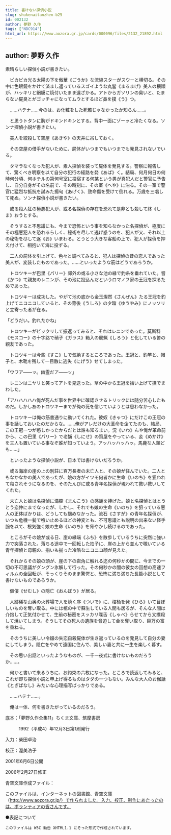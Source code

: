 ```yaml
---
title: 書けない探偵小説
slug: shukenaitanzhen-b25
id: 002132
author: 夢野 久作
tags: ["NDC914"]
html_url: https://www.aozora.gr.jp/cards/000096/files/2132_21892.html
---
```


## author: 夢野 久作

素晴らしい探偵小説が書きたい。

　ピカピカ光る太陽の下を傲華《ごうか》な流線スターがスウーと横切る。その中に色眼鏡をかけて済まし返っているスゴイような丸髷《まるまげ》美人の横顔が、ハッキリと網膜に焼付いたまま遠ざかる。アトからガソリンの臭いと、たまらない屍臭とがゴッチャになってムウとするほど鼻を撲《う》つ。

　……ハテナ……今のは、お化粧をした死骸じゃなかったか知らん……。

　と思うトタンに胸がドキンドキンとする。背中一面にゾーッと冷たくなる。ソンナ探偵小説が書きたい。



　美人を絞殺して空屋《あきや》の天井に吊しておく。

　その空屋の借手がないために、屍体がいつまでもいつまでも発見されないでいる。

　タマラなくなった犯人が、素人探偵を装って屍体を発見する。警察に報告して、驚くべき明察を以て自分の犯行の経路を発《あば》く。結局、何月何日の何時何分頃、何ホテルの第何号室に投宿する何某という男が真犯人だと警官に予告し、自分自身がその名前で、その時刻に、その室《へや》に泊る。その一室で警官に猛烈な抵抗を試みた揚句《あげく》、致命傷を受けて倒れる。万歳を三唱して死ぬ。ソンナ探偵小説が書きたい。



　或る殺人狂の極悪犯人が、或る名探偵の存在を恐れて是非とも殺して終《しま》おうとする。

　そうすると不思議にも、今まで恐怖という事を知らなかった名探偵が、極度にその極悪犯人を恐れるらしく、秘術を尽して逃げ惑うのを、犯人が又、それ以上の秘術を尽して逐《お》いまわる。とうとう大きな客船の上で、犯人が探偵を押え付けて、相抱いて海に投ずる。

　二人の屍体を引上げて、色々と調べてみると、犯人は探偵の昔の恋人であった美人が、変装したものであった。……といったような筋はどうであろうか。



　トロツキーが巴里《パリー》郊外の或る小さな池の縁で釣糸を垂れていた。嘗《かつ》て親友のレニンが、その池に投込んだというロマノフ家の王冠を探るためであった。

　トロツキーは成功した。やがて池の底から金玉燦然《さんぜん》たる王冠を釣上げてニコニコしていると、その背後《うしろ》の夕暗《ゆうやみ》にノッソリと立寄った者が在る。

「どうだい。釣れたかね」

　トロツキーがビックリして振返ってみると、それはレニンであった。莫斯科《モスコー》の十字路で硝子《ガラス》箱入の屍蝋《しろう》と化している筈の親友であった。

　トロツキーは今些《すこ》しで気絶するところであった。王冠と、釣竿と、帽子と、木靴を残して一目散に逃失《にげう》せてしまった。

「ウワア――ッ。幽霊だア――ッ」

　レニンはニヤリと笑ってアトを見送った。草の中から王冠を拾い上げて撫でまわした。

「アハハハハハ俺が死んだ事を世界中に確認させるトリックには随分苦心したものだ。しかしあのトロツキーまでが俺の死を信じていようとは思わなかった。

　トロツキーは俺の筋書通りに動いてくれた。彼奴《きゃつ》にだけこの王冠の事を話しておいたのだからな。……俺がアレだけの大革命を企てたのも、結局、この王冠一つが慾しかったからだとは誰も知るまい。況《いわ》んや俺が革命前から、この巴里《パリー》で老舗《しにせ》の質屋をやっている、妾《めかけ》を三人も置いている事なぞ誰が知っていよう。アッハッハッハッ。馬鹿な人類ども……」

　といったような探偵小説が、日本では書けないだろうか。



　或る海岸の崖の上の別荘に百万長者の未亡人と、その娘が住んでいた。二人ともなかなかの美人であったが、娘の方がイツモ何者かに生命《いのち》を狙われて殺されそうになるのを、そのたんびに或る青年名探偵が現われて救い救いしてくれた。

　未亡人と娘は名探偵に満腔《まんこう》の感謝を捧げた。娘と名探偵とはとうとう恋仲にまでなったが、しかし、それでも娘の生命《いのち》を狙っている悪人の正体ばかりは、どうしても掴めなかった。流石《さすが》の青年名探偵が、いつも危機一髪で喰い止めるほどの神変とも、不可思議とも説明の出来ない怪手腕を以て、根気強く娘の生命《いのち》を脅やかし続けるのであった。

　ところがその娘が或る日、崖の縁端《ふち》を散歩しているうちに突然に強い力で突落された。落ちる途中で一回転した拍子に、崖の上から並んで覗いている青年探偵と母親の、揃いも揃った冷酷なニコニコ顔が見えた。

　それからその娘の頭が、崖の下の岩角に触れる迄の何秒かの間に、今までの一切の不可思議がグングン氷解して行った。その何秒かの間の彼女の回想の高速フィルムの全回転が、そっくりそのまま驚愕と、恐怖に満ち満ちた長篇小説として書けないものであろうか。



　傴僂《せむし》の隠亡《おんぼう》が居る。

　人跡稀な山奥の火葬場で人を焼く序《ついで》に、棺桶を発《ひら》いて目ぼしいものを奪い取る。中には棺の中で蘇生している人間も居るが、そんな人間は介抱して正気付かせて、生前の秘密をスッカリ喋舌《しゃべ》らせてから又撲殺して焼いてしまう。そうしてその死人の遺族を脅迫して金を奪い取り、巨万の富を重ねる。

　そのうちに美しい令嬢の失恋自殺屍体が生き返っているのを発見して自分の妻にしてしまう。隠亡をやめて遠国に住んで、美しい妻と共に一生を楽しく暮す。

　その思い出話といったようなものが、一千一夜式に書けないものだろうか……。



　何かと書いて来るうちに、お約束の六枚になった。ところで読返してみると、これが即ち探偵小説と申上げ得るものはタダの一つもない。みんな大人のお伽話《とぎばなし》みたいな心理描写ばっかりである。

　……ハテナ……。

　俺は一体、何を書きたがっているのだろう。













底本：「夢野久作全集11」ちくま文庫、筑摩書房


　　　1992（平成4）年12月3日第1刷発行

入力：柴田卓治

校正：渥美浩子

2001年6月6日公開

2006年2月27日修正

青空文庫作成ファイル：

このファイルは、インターネットの図書館、青空文庫（http://www.aozora.gr.jp/）で作られました。入力、校正、制作にあたったのは、ボランティアの皆さんです。









●表記について


	このファイルは W3C 勧告 XHTML1.1 にそった形式で作成されています。